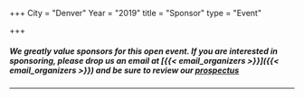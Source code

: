 +++
City = "Denver"
Year = "2019"
title = "Sponsor"
type = "Event"

+++

##### We greatly value sponsors for this open event.  If you are interested in sponsoring, please drop us an email at [{{< email_organizers >}}]({{< email_organizers >}}) and be sure to review our [prospectus](https://drive.google.com/file/d/1vkjjGbKi0O98fvQqVmMmU3dsrxEM1qEd/view)
* * *
